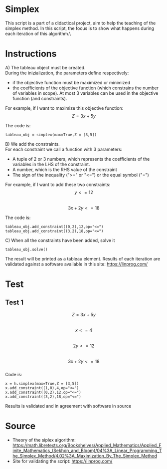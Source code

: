 # Simplex
This script is a part of a didactical project, aim to help the teaching of the simplex method.
In this script, the focus is to show what happens during each iteration of this algorithm.\

# Instructions
A) The tableau object must be created.\
During the inizialization, the parameters define respectively:
- if the objective function must be maximized or minimized
- the coefficients of the objective function (which constrains the number of variables in scope). At most 3 variables can be used in the objective function (and constraints).

For example, if I want to maximize this objective function:\
$$Z = 3x + 5y$$

The code is:
```
tableau_obj = simplex(max=True,Z = [3,5])
```
B) We add the constraints.\
For each constraint we call a function with 3 parameters:
- A tuple of 2 or 3 numbers, which represents the coefficients of the variables in the LHS of the constraint.
- A number, which is the RHS value of the constraint
- The sign of the inequality (">=" or "<=") or the equal symbol ("=")

For example, if I want to add these two constraints:\
$$y <= 12$$\
$$3x + 2y <= 18$$

The code is:
```
tableau_obj.add_constraint((0,2),12,op="<=")
tableau_obj.add_constraint((3,2),18,op="<=")
```
C) When all the constraints have been added, solve it
```
tableau_obj.solve()
```
The result will be printed as a tableau element.
Results of each iteration are validated against a software available in this site: https://linprog.com/

# Test

## Test 1
$$Z = 3x + 5y$$\
$$x <= 4$$\
$$2y <= 12$$\
$$3x + 2y <= 18$$\
Code is:
```
x = h.simplex(max=True,Z = [3,5])
x.add_constraint((1,0),4,op="<=")
x.add_constraint((0,2),12,op="<=")
x.add_constraint((3,2),18,op="<=")
```

Results is validated and in agreement with software in source

# Source
- Theory of the siplex algorithm: https://math.libretexts.org/Bookshelves/Applied_Mathematics/Applied_Finite_Mathematics_(Sekhon_and_Bloom)/04%3A_Linear_Programming_The_Simplex_Method/4.02%3A_Maximization_By_The_Simplex_Method
- Site for validating the script: https://linprog.com/
